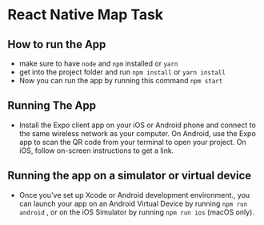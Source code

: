 # React Native Map Task

## How to run the App
* make sure to have `node` and `npm` installed or `yarn`
* get into the project folder and run `npm install` or `yarn install`
* Now you can run the app by running this command `npm start`

## Running The App

* Install the Expo client app on your iOS or Android phone and connect to the same wireless network as your computer. On Android, use the Expo app to scan the QR code from your terminal to open your project. On iOS, follow on-screen instructions to get a link.

## Running the app on a simulator or virtual device

* Once you've set up Xcode or Android development environment., you can launch your app on an Android Virtual Device by running `npm run android` , or on the iOS Simulator by running `npm run ios` (macOS only).
